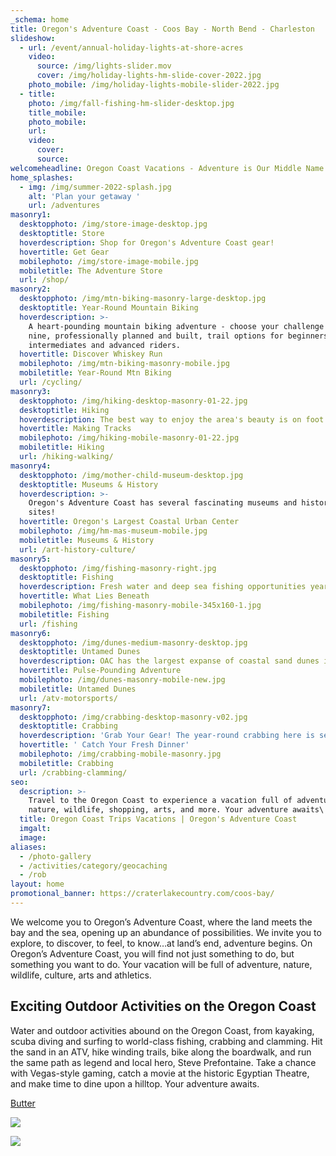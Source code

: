 ```yaml
---
_schema: home
title: Oregon's Adventure Coast - Coos Bay - North Bend - Charleston
slideshow:
  - url: /event/annual-holiday-lights-at-shore-acres
    video:
      source: /img/lights-slider.mov
      cover: /img/holiday-lights-hm-slide-cover-2022.jpg
    photo_mobile: /img/holiday-lights-mobile-slider-2022.jpg
  - title:
    photo: /img/fall-fishing-hm-slider-desktop.jpg
    title_mobile:
    photo_mobile:
    url:
    video:
      cover:
      source:
welcomeheadline: Oregon Coast Vacations - Adventure is Our Middle Name
home_splashes:
  - img: /img/summer-2022-splash.jpg
    alt: 'Plan your getaway '
    url: /adventures
masonry1:
  desktopphoto: /img/store-image-desktop.jpg
  desktoptitle: Store
  hoverdescription: Shop for Oregon's Adventure Coast gear!
  hovertitle: Get Gear
  mobilephoto: /img/store-image-mobile.jpg
  mobiletitle: The Adventure Store
  url: /shop/
masonry2:
  desktopphoto: /img/mtn-biking-masonry-large-desktop.jpg
  desktoptitle: Year-Round Mountain Biking
  hoverdescription: >-
    A heart-pounding mountain biking adventure - choose your challenge from
    nine, professionally planned and built, trail options for beginners,
    intermediates and advanced riders.
  hovertitle: Discover Whiskey Run
  mobilephoto: /img/mtn-biking-masonry-mobile.jpg
  mobiletitle: Year-Round Mtn Biking
  url: /cycling/
masonry3:
  desktopphoto: /img/hiking-desktop-masonry-01-22.jpg
  desktoptitle: Hiking
  hoverdescription: The best way to enjoy the area's beauty is on foot.
  hovertitle: Making Tracks
  mobilephoto: /img/hiking-mobile-masonry-01-22.jpg
  mobiletitle: Hiking
  url: /hiking-walking/
masonry4:
  desktopphoto: /img/mother-child-museum-desktop.jpg
  desktoptitle: Museums & History
  hoverdescription: >-
    Oregon's Adventure Coast has several fascinating museums and historical
    sites! 
  hovertitle: Oregon's Largest Coastal Urban Center
  mobilephoto: /img/hm-mas-museum-mobile.jpg
  mobiletitle: Museums & History
  url: /art-history-culture/
masonry5:
  desktopphoto: /img/fishing-masonry-right.jpg
  desktoptitle: Fishing
  hoverdescription: Fresh water and deep sea fishing opportunities year 'round.
  hovertitle: What Lies Beneath
  mobilephoto: /img/fishing-masonry-mobile-345x160-1.jpg
  mobiletitle: Fishing
  url: /fishing
masonry6:
  desktopphoto: /img/dunes-medium-masonry-desktop.jpg
  desktoptitle: Untamed Dunes
  hoverdescription: OAC has the largest expanse of coastal sand dunes in North America.
  hovertitle: Pulse-Pounding Adventure
  mobilephoto: /img/dunes-masonry-mobile-new.jpg
  mobiletitle: Untamed Dunes
  url: /atv-motorsports/
masonry7:
  desktopphoto: /img/crabbing-desktop-masonry-v02.jpg
  desktoptitle: Crabbing
  hoverdescription: 'Grab Your Gear! The year-round crabbing here is second to none.  '
  hovertitle: ' Catch Your Fresh Dinner'
  mobilephoto: /img/crabbing-mobile-masonry.jpg
  mobiletitle: Crabbing
  url: /crabbing-clamming/
seo:
  description: >-
    Travel to the Oregon Coast to experience a vacation full of adventure,
    nature, wildlife, shopping, arts, and more. Your adventure awaits\!
  title: Oregon Coast Trips Vacations | Oregon's Adventure Coast
  imgalt:
  image:
aliases:
  - /photo-gallery
  - /activities/category/geocaching
  - /rob
layout: home
promotional_banner: https://craterlakecountry.com/coos-bay/
---
```

We welcome you to Oregon’s Adventure Coast, where the land meets the bay and the sea, opening up an abundance of possibilities. We invite you to explore, to discover, to feel, to know…at land’s end, adventure begins. On Oregon’s Adventure Coast, you will find not just something to do, but something you want to do. Your vacation will be full of adventure, nature, wildlife, culture, arts and athletics.

## Exciting Outdoor Activities on the Oregon Coast

Water and outdoor activities abound on the Oregon Coast, from kayaking, scuba diving and surfing to world-class fishing, crabbing and clamming. Hit the sand in an ATV, hike winding trails, bike along the boardwalk, and run the same path as legend and local hero, Steve Prefontaine. Take a chance with Vegas-style gaming, catch a movie at the historic Egyptian Theatre, and make time to dine upon a hilltop. Your adventure awaits.

[Butter](/event/annual-holiday-lights-at-shore-acres/)

![](/img/02-16-18-spring-whale-watch.jpg)

![](/img/05-18-18-adventure-kayak-tour.jpg)